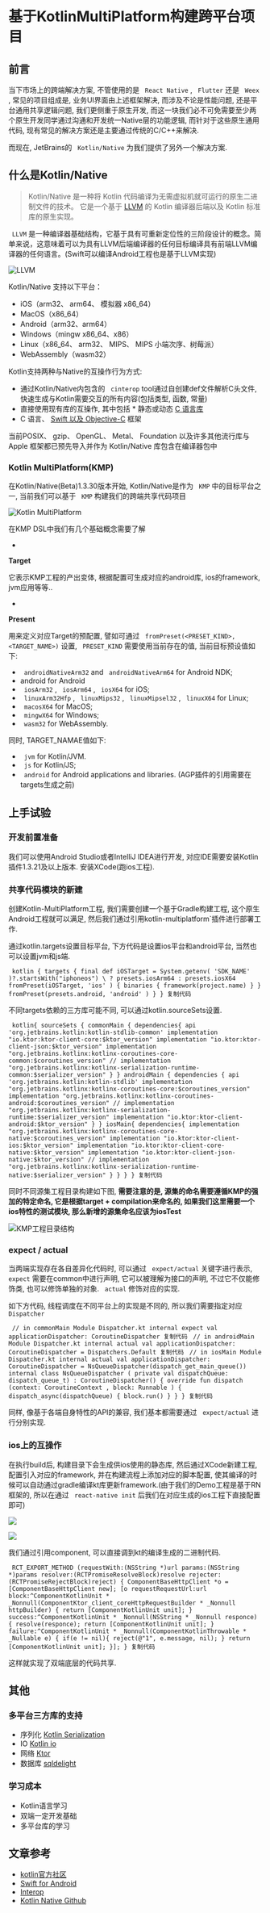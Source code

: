 # 基于KotlinMultiPlatform构建跨平台项目 #

## 前言 ##

当下市场上的跨端解决方案, 不管使用的是 ` React Native` , ` Flutter` 还是 ` Weex` , 常见的项目组成是, 业务UI界面由上述框架解决, 而涉及不论是性能问题, 还是平台通用共享逻辑问题, 我们更侧重于原生开发, 而这一块我们必不可免需要至少两个原生开发同学通过沟通和开发统一Native层的功能逻辑, 而针对于这些原生通用代码, 现有常见的解决方案还是主要通过传统的C/C++来解决.

而现在, JetBrains的 ` Kotlin/Native` 为我们提供了另外一个解决方案.

## 什么是Kotlin/Native ##

> 
> 
> 
> Kotlin/Native 是一种将 Kotlin 代码编译为无需虚拟机就可运行的原生二进制文件的技术。 它是一个基于 [LLVM](
> https://link.juejin.im?target=https%3A%2F%2Fllvm.org%2F ) 的 Kotlin 编译器后端以及
> Kotlin 标准库的原生实现。
> 
> 

` LLVM` 是一种编译器基础结构，它基于具有可重新定位性的三阶段设计的概念。简单来说，这意味着可以为具有LLVM后端编译器的任何目标编译具有前端LLVM编译器的任何语言。(Swift可以编译Android工程也是基于LLVM实现)

![LLVM](https://user-gold-cdn.xitu.io/2019/6/6/16b2ab3a2d06c225?imageView2/0/w/1280/h/960/ignore-error/1)

Kotlin/Native 支持以下平台：

* iOS（arm32、 arm64、 模拟器 x86_64）
* MacOS（x86_64）
* Android（arm32、arm64）
* Windows（mingw x86_64、x86）
* Linux（x86_64、 arm32、 MIPS、 MIPS 小端次序、树莓派）
* WebAssembly（wasm32）

Kotlin支持两种与Native的互操作行为方式:

* 通过Kotlin/Native内包含的 ` cinterop` tool通过自创建def文件解析C头文件, 快速生成与Kotlin需要交互的所有内容(包括类型, 函数, 常量)
* 直接使用现有库的互操作, 其中包括 * 静态或动态 [C 语言库]( https://link.juejin.im?target=https%3A%2F%2Fwww.kotlincn.net%2Fdocs%2Freference%2Fnative%2Fc_interop.html )
* C 语言、 [Swift 以及 Objective-C]( https://link.juejin.im?target=https%3A%2F%2Fwww.kotlincn.net%2Fdocs%2Freference%2Fnative%2Fobjc_interop.html ) 框架

当前POSIX、 gzip、 OpenGL、 Metal、 Foundation 以及许多其他流行库与 Apple 框架都已预先导入并作为 Kotlin/Native 库包含在编译器包中

### Kotlin MultiPlatform(KMP) ###

在Kotlin/Native(Beta)1.3.30版本开始, Kotlin/Native是作为 ` KMP` 中的目标平台之一, 当前我们可以基于 ` KMP` 构建我们的跨端共享代码项目

![Kotlin MultiPlatform](https://user-gold-cdn.xitu.io/2019/6/6/16b2ab3a2d134dd3?imageView2/0/w/1280/h/960/ignore-error/1)

在KMP DSL中我们有几个基础概念需要了解

* 

**Target**

它表示KMP工程的产出变体, 根据配置可生成对应的android库, ios的framework, jvm应用等等..

* 

**Present**

用来定义对应Target的预配置, 譬如可通过 ` fromPreset(<PRESET_KIND>, <TARGET_NAME>)` 设置, ` PRESET_KIND` 需要使用当前存在的值, 当前目标预设值如下:

* ` androidNativeArm32` and ` androidNativeArm64` for Android NDK;
* android for Android
* ` iosArm32` , ` iosArm64` , ` iosX64` for iOS;
* ` linuxArm32Hfp` , ` linuxMips32` , ` linuxMipsel32` , ` linuxX64` for Linux;
* ` macosX64` for MacOS;
* ` mingwX64` for Windows;
* ` wasm32` for WebAssembly.

同时, TARGET_NAMAE值如下:

* ` jvm` for Kotlin/JVM.
* ` js` for Kotlin/JS;
* ` android` for Android applications and libraries. (AGP插件的引用需要在targets生成之前)

## 上手试验 ##

### 开发前置准备 ###

我们可以使用Android Studio或者IntelliJ IDEA进行开发, 对应IDE需要安装Kotlin插件1.3.21及以上版本. 安装XCode(跑ios工程).

### 共享代码模块的新建 ###

创建Kotlin-MultiPlatform工程, 我们需要创建一个基于Gradle构建工程, 这个原生Android工程就可以满足, 然后我们通过引用kotlin-multiplatform`插件进行部署工作.

通过kotlin.targets设置目标平台, 下方代码是设置ios平台和android平台, 当然也可以设置jvm和js端.

` kotlin { targets { final def iOSTarget = System.getenv( 'SDK_NAME' )?.startsWith("iphoneos") \ ? presets.iosArm64 : presets.iosX64 fromPreset(iOSTarget, 'ios' ) { binaries { framework(project.name) } } fromPreset(presets.android, 'android' ) } } 复制代码`

不同targets依赖的三方库可能不同, 可以通过kotlin.sourceSets设置.

` kotlin{ sourceSets { commonMain { dependencies{ api 'org.jetbrains.kotlin:kotlin-stdlib-common' implementation "io.ktor:ktor-client-core:$ktor_version" implementation "io.ktor:ktor-client-json:$ktor_version" implementation "org.jetbrains.kotlinx:kotlinx-coroutines-core-common:$coroutines_version" // implementation "org.jetbrains.kotlinx:kotlinx-serialization-runtime-common:$serializer_version" } } androidMain { dependencies { api 'org.jetbrains.kotlin:kotlin-stdlib' implementation "org.jetbrains.kotlinx:kotlinx-coroutines-core:$coroutines_version" implementation "org.jetbrains.kotlinx:kotlinx-coroutines-android:$coroutines_version" // implementation "org.jetbrains.kotlinx:kotlinx-serialization-runtime:$serializer_version" implementation "io.ktor:ktor-client-android:$ktor_version" } } iosMain{ dependencies{ implementation "org.jetbrains.kotlinx:kotlinx-coroutines-core-native:$coroutines_version" implementation "io.ktor:ktor-client-ios:$ktor_version" implementation "io.ktor:ktor-client-core-native:$ktor_version" implementation "io.ktor:ktor-client-json-native:$ktor_version" // implementation "org.jetbrains.kotlinx:kotlinx-serialization-runtime-native:$serializer_version" } } } } 复制代码`

同时不同源集工程目录构建如下图, **需要注意的是, 源集的命名需要遵循KMP的强加的特定命名, 它是根据target + compilation来命名的, 如果我们这里需要一个ios特性的测试模块, 那么新增的源集命名应该为iosTest**

![KMP工程目录结构](https://user-gold-cdn.xitu.io/2019/6/6/16b2ab3a2e1df7ae?imageView2/0/w/1280/h/960/ignore-error/1)

### expect / actual ###

当两端实现存在各自差异化代码时, 可以通过 ` expect/actual` 关键字进行表示, ` expect` 需要在common中进行声明, 它可以被理解为接口的声明, 不过它不仅能修饰类, 也可以修饰单独的对象. ` actual` 修饰对应的实现.

如下方代码, 线程调度在不同平台上的实现是不同的, 所以我们需要指定对应 ` Dispatcher`

` // in commonMain Module Dispatcher.kt internal expect val applicationDispatcher: CoroutineDispatcher 复制代码` ` // in androidMain Module Dispatcher.kt internal actual val applicationDispatcher: CoroutineDispatcher = Dispatchers.Default 复制代码` ` // in iosMain Module Dispatcher.kt internal actual val applicationDispatcher: CoroutineDispatcher = NsQueueDispatcher(dispatch_get_main_queue()) internal class NsQueueDispatcher ( private val dispatchQueue: dispatch_queue_t) : CoroutineDispatcher() { override fun dispatch (context: CoroutineContext , block: Runnable ) { dispatch_async(dispatchQueue) { block.run() } } } 复制代码`

同样, 像基于各端自身特性的API的兼容, 我们基本都需要通过 ` expect/actual` 进行分别实现.

### ios上的互操作 ###

在执行build后, 构建目录下会生成供ios使用的静态库, 然后通过XCode新建工程, 配置引入对应的framework, 并在构建流程上添加对应的脚本配置, 使其编译的时候可以自动通过gradle编译kt库更新framework.(由于我们的Demo工程是基于RN框架的, 所以在通过 ` react-native init` 后我们在对应生成的ios工程下直接配置即可)

![](https://user-gold-cdn.xitu.io/2019/6/6/16b2ab3a2f1e553a?imageView2/0/w/1280/h/960/ignore-error/1)

![](https://user-gold-cdn.xitu.io/2019/6/6/16b2ab3a355a69e9?imageView2/0/w/1280/h/960/ignore-error/1)

我们通过引用component, 可以直接调到kt的编译生成的二进制代码.

` RCT_EXPORT_METHOD (requestWith:(NSString *)url params:(NSString *)params resolver:(RCTPromiseResolveBlock)resolve rejecter:(RCTPromiseRejectBlock)reject) { ComponentBaseHttpClient *o = [ComponentBaseHttpClient new]; [o requestRequestUrl:url block:^ComponentKotlinUnit * _Nonnull(ComponentKtor_client_coreHttpRequestBuilder * _Nonnull httpBuilder) { return [ComponentKotlinUnit unit]; } success:^ComponentKotlinUnit * _Nonnull(NSString * _Nonnull responce) { resolve(responce); return [ComponentKotlinUnit unit]; } failure:^ComponentKotlinUnit * _Nonnull(ComponentKotlinThrowable * _Nullable e) { if(e != nil){ reject(@"1", e.message, nil); } return [ComponentKotlinUnit unit]; }]; } 复制代码`

这样就实现了双端底层的代码共享.

## 其他 ##

### 多平台三方库的支持 ###

* 序列化 [Kotlin Serialization]( https://link.juejin.im?target=https%3A%2F%2Fgithub.com%2FKotlin%2Fkotlinx.serialization )
* IO [Kotlin io]( https://link.juejin.im?target=https%3A%2F%2Fgithub.com%2FKotlin%2Fkotlinx-io )
* 网络 [Ktor]( https://link.juejin.im?target=https%3A%2F%2Fktor.kotlincn.net%2F )
* 数据库 [sqldelight]( https://link.juejin.im?target=https%3A%2F%2Fgithub.com%2Fsquare%2Fsqldelight )

### 学习成本 ###

* Kotlin语言学习
* 双端一定开发基础
* 多平台库的学习

## 文章参考 ##

* [kotlin官方社区]( https://link.juejin.im?target=https%3A%2F%2Fkotlinlang.org )
* [Swift for Android]( https://link.juejin.im?target=https%3A%2F%2Fblog.readdle.com%2Fwhy-we-use-swift-for-android-db449feeacaf )
* [Interop]( https://link.juejin.im?target=https%3A%2F%2Fgithub.com%2FJetBrains%2Fkotlin-native%2Fblob%2Fmaster%2FINTEROP.md )
* [Kotlin Native Github]( https://link.juejin.im?target=https%3A%2F%2Fgithub.com%2FJetBrains%2Fkotlin-native )